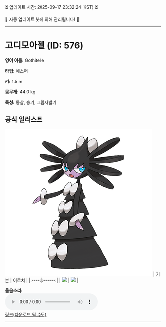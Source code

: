 
⏳ 업데이트 시간: 2025-09-17 23:32:24 (KST) ⏳

🤖 자동 업데이트 봇에 의해 관리됩니다! 🤖

---

# 고디모아젤 (ID: 576)
**영어 이름:** Gothitelle

**타입:** 에스퍼

**키:** 1.5 m

**몸무게:** 44.0 kg

**특성:** 통찰, 승기, 그림자밟기

## 공식 일러스트
![](https://raw.githubusercontent.com/PokeAPI/sprites/master/sprites/pokemon/other/official-artwork/576.png)
| 기본 | 이로치 |
|:----:|:------:|
| <img src="http://play.pokemonshowdown.com/sprites/ani/gothitelle.gif" width="200"> | <img src="http://play.pokemonshowdown.com/sprites/ani-shiny/gothitelle.gif" width="200"> |

**울음소리:**<br><audio controls src="https://raw.githubusercontent.com/PokeAPI/cries/main/cries/pokemon/latest/576.ogg"></audio><br> [링크(다운로드 될 수도)](https://raw.githubusercontent.com/PokeAPI/cries/main/cries/pokemon/latest/576.ogg)


---
